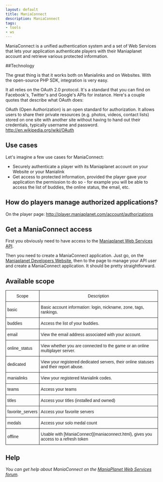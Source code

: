 ```yaml
---
layout: default
title: ManiaConnect
description: ManiaConnect
tags:
- tools
- ws
---
```


ManiaConnect is a unified authentication system and a set of Web Services that lets your application authenticate players with their Maniaplanet account and retrieve various protected information.

##Technology

The great thing is that it works both on Manialinks and on Websites. With the open-source PHP SDK, integration is very easy.

It all relies on the OAuth 2.0 protocol. It's a standard that you can find on Facebook's, Twitter's and Google's APIs for instance. Here's a couple quotes that describe what OAuth does:

OAuth (Open Authorization) is an open standard for authorization. It allows users to share their private resources (e.g. photos, videos, contact lists) stored on one site with another site without having to hand out their credentials, typically username and password.  <http://en.wikipedia.org/wiki/OAuth>

## Use cases

Let's imagine a few use cases for ManiaConnect:

* Securely authenticate a player with its Maniaplanet account on your Website or your Manialink
* Get access to protected information, provided the player gave your application the permission to do so - for example you will be able to access the list of buddies, the online status, the email, etc.


## How do players manage authorized applications?

On the player page: <http://player.maniaplanet.com/account/authorizations>

## Get a ManiaConnect access

First you obviously need to have access to the [Maniaplanet Web Services API](../php-sdk/api/namespace-Maniaplanet.WebServices.html).

Then you need to create a ManiaConnect application. Just go, on the [Maniaplanet Developers Website](https://player.maniaplanet.com/webservices), then to the page to manage your API user and create a ManiaConnect application. It should be pretty straightforward.

## Available scope

<style type="text/css">
.tg  {border-collapse:collapse;border-spacing:0;}
.tg td{font-family:Arial, sans-serif;font-size:14px;padding:10px 5px;border-style:solid;border-width:1px;overflow:hidden;word-break:normal;}
.tg th{font-family:Arial, sans-serif;font-size:14px;font-weight:normal;padding:10px 5px;border-style:solid;border-width:1px;overflow:hidden;word-break:normal;}
</style>
<table class="tg">
  <tr>
    <th class="tg-031e">Scope</th>
    <th class="tg-031e">Description</th>
  </tr>
  <tr>
    <td class="tg-031e">basic</td>
    <td class="tg-031e">Basic account information: login, nickname, zone, tags, rankings.</td>
  </tr>
  <tr>
    <td class="tg-031e">buddies</td>
    <td class="tg-031e">Access the list of your buddies.</td>
  </tr>
  <tr>
    <td class="tg-031e">email</td>
    <td class="tg-031e">View the email address associated with your account.</td>
  </tr>
  <tr>
    <td class="tg-031e">online_status</td>
    <td class="tg-031e">View whether you are connected to the game or an online multiplayer server.</td>
  </tr>
  <tr>
    <td class="tg-031e">dedicated</td>
    <td class="tg-031e">View your registered dedicated servers, their online statuses and their report abuse.</td>
  </tr>
  <tr>
    <td class="tg-031e">manialinks</td>
    <td class="tg-031e">View your registered Manialink codes.</td>
  </tr>
  <tr>
    <td class="tg-031e">teams</td>
    <td class="tg-031e">Access your teams</td>
  </tr>
  <tr>
    <td class="tg-031e">titles</td>
    <td class="tg-031e">Access your titles (installed and owned)</td>
  </tr>
  <tr>
    <td class="tg-031e">favorite_servers</td>
    <td class="tg-031e">Access your favorite servers</td>
  </tr>
  <tr>
    <td class="tg-031e">medals</td>
    <td class="tg-031e">Access your solo medal count</td>
  </tr>
  <tr>
    <td class="tg-031e">offline</td>
    <td class="tg-031e">Usable with [ManiaConnect](maniaconnect.html), gives you access to a refresh token</td>
  </tr>
</table>

## Help

*You can get help about ManiaConnect on the [ManiaPlanet Web Services forum](http://forum.maniaplanet.com/viewforum.php?f=282).*

